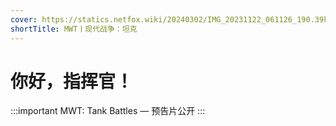```yaml
---
cover: https://statics.netfox.wiki/20240302/IMG_20231122_061126_190.39kx6326wx.webp
shortTitle: MWT丨现代战争：坦克
---
```


# 你好，指挥官！

:::important MWT: Tank Battles — 预告片公开
:::

<BiliBili bvid="BV1Tp421S7bb" />